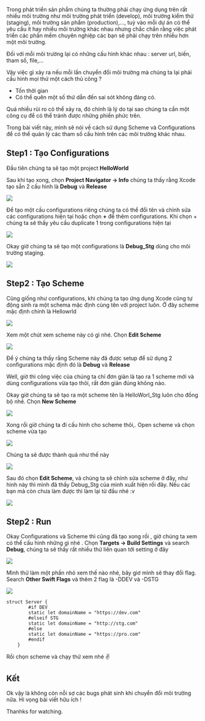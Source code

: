 Trong phát triển sản phẩm chúng ta thường phải chạy ứng dụng trên rất nhiều môi trường như môi trường phát triển (develop), môi trường kiểm thử (staging), môi trường sản phẩm (production),..., tuỳ vào mỗi dự án có thể yêu cầu ít hay nhiều môi trường khác nhau nhưng chắc chắn rằng việc phát triển các phần mềm chuyên nghiệp các bạn sẽ phải chạy trên nhiều hơn một môi trường.

Đối với mỗi môi trường lại có những cấu hình khác nhau : server url, biến, tham số, file,...

Vậy việc gì xảy ra nếu mỗi lần chuyển đổi môi trường mà chúng ta lại phải cấu hình mọi thứ một cách thủ công ?
- Tốn thời gian
- Có thể quên một số thứ dẫn đến sai sót không đáng có.

Quá nhiều rủi ro có thể xảy ra, đó chính là lý do tại sao chúng ta cần một công cụ để có thể tránh được những phiền phức trên.

Trong bài viết này, mình sẽ nói về cách sử dụng Scheme và Configurations để có thể quản lý các tham số cấu hình trên các môi trường khác nhau.

## Step1 :  Tạo Configurations

Đầu tiên chúng ta sẽ tạo một project **HelloWorld**

Sau khi tạo xong, chọn **Project Navigator -> Info** chúng ta thấy rằng Xcode tạo sẵn 2 cấu hình là **Debug** và **Release**

![](https://images.viblo.asia/c7811d30-f8ae-49eb-8eb2-af13676efc67.png)

Để tạo một cấu configurations riêng chúng ta có thể đổi tên và chỉnh sửa các configurations hiện tại hoặc chọn **+** để thêm configurations. Khi chọn + chúng ta sẽ thấy yêu cầu duplicate 1 trong configurations hiện tại 

![](https://images.viblo.asia/b88efa19-08ef-4763-ba75-f5086540bb98.png)

Okay giờ chúng ta sẽ tạo một configurations là **Debug_Stg** dùng cho môi trường staging.

![](https://images.viblo.asia/32bd5c26-e847-4ef5-b419-c1a6969c7217.png)

## Step2 :  Tạo Scheme

Cũng giống như configurations, khi chúng ta tạo ứng dụng Xcode cũng tự động sinh ra một schema mặc định cùng tên với project luôn. Ở đây scheme mặc định chính là Hellowrld

![](https://images.viblo.asia/8c9eba97-891b-4aba-adf7-d58dcfc3ee50.png)

Xem một chút xem scheme này có gì nhé. Chọn **Edit Scheme**

![](https://images.viblo.asia/7c58e25d-15ce-47cf-b8d1-962b31bd412d.png)

Để ý chúng ta thấy rằng Scheme này đã được setup để sử dụng 2 configurations mặc định đó là **Debug** và **Release**

Well, giờ thì công việc của chúng ta chỉ đơn giản là tạo ra 1 scheme mới và dùng configurations vừa tạo thôi, rất đơn giản đúng không nào.

Okay giờ chúng ta sẽ tạo ra một scheme tên là HelloWorl_Stg luôn cho đồng bộ nhé. Chọn **New Scheme**

![](https://images.viblo.asia/11b7a01a-da4d-40e6-a3bb-fc698ade2025.png)

Xong rồi giờ chúng ta đi cấu hình cho scheme thôi,. Open scheme và chọn scheme vừa tạo 

![](https://images.viblo.asia/33c4429d-d641-4094-9f88-30a9712f8390.png)

Chúng ta sẽ được thành quả như thế này

![](https://images.viblo.asia/3de84981-1f78-460a-9c4b-f1d4b2427efa.png)

Sau đó chọn **Edit Scheme**, và chúng ta sẽ chỉnh sửa scheme ở đây, như hình này thì mình đã thấy Debug_Stg của mình xuất hiện rồi đây. Nếu các bạn mà còn chưa làm được thì làm lại từ đầu nhé :v

![](https://images.viblo.asia/ccba93dc-2a49-466e-abef-619ae28af016.png)


## Step2 :  Run

Okay Configurations và Scheme thì cũng đã tạo xong rồi , giờ chúng ta xem có thể cấu hình những gì nhé . 
Chọn **Targets -> Build Settings** và search **Debug**, chúng ta sẽ thấy rất nhiều thứ liên quan tới setting ở đây

![](https://images.viblo.asia/75603454-d542-4078-8368-60284e93aec3.png)

Mình thử làm một phần nhỏ xem thế nào nhé, bây giơ mình sẽ thay đổi flag. Search **Other Swift Flags** và thêm 2 flag là -DDEV và -DSTG 

![](https://images.viblo.asia/7685d31f-aa0c-45ab-95fd-af230a3707cd.png)
```
struct Server {
        #if DEV
        static let domainName = "https://dev.com"
        #elseif STG 
        static let domainName = "http://stg.com"
        #else
        static let domainName = "https://pro.com"
        #endif
    } 
```

Rồi chọn scheme và chạy thử xem nhé :v:

## Kết

Ok vậy là không còn nỗi sợ các bugs phát sinh khi chuyển đổi môi trường nữa. Hi vọng bài viết hữu ích !

Thanhks for watching.